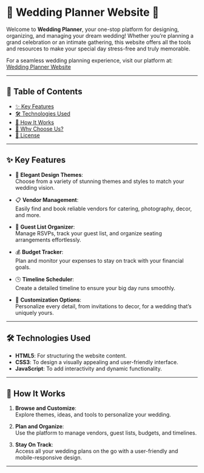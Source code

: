 # 💍 **Wedding Planner Website** 💐  

Welcome to **Wedding Planner**, your one-stop platform for designing, organizing, and managing your dream wedding! Whether you’re planning a grand celebration or an intimate gathering, this website offers all the tools and resources to make your special day stress-free and truly memorable.

For a seamless wedding planning experience, visit our platform at:  
[Wedding Planner Website](https://weddingplaner123.netlify.app/)

---

## 📖 **Table of Contents**  

- [✨ Key Features](#-key-features)  
- [🛠️ Technologies Used](#️-technologies-used)  
- [🚀 How It Works](#-how-it-works)  
- [🎯 Why Choose Us?](#-why-choose-us)  
- [📄 License](#-license)  

---

## ✨ **Key Features**  

- 🌸 **Elegant Design Themes**:  
  Choose from a variety of stunning themes and styles to match your wedding vision.  

- 📋 **Vendor Management**:  
  Easily find and book reliable vendors for catering, photography, decor, and more.  

- 📝 **Guest List Organizer**:  
  Manage RSVPs, track your guest list, and organize seating arrangements effortlessly.  

- 💰 **Budget Tracker**:  
  Plan and monitor your expenses to stay on track with your financial goals.  

- 🕒 **Timeline Scheduler**:  
  Create a detailed timeline to ensure your big day runs smoothly.  

- 🎀 **Customization Options**:  
  Personalize every detail, from invitations to decor, for a wedding that’s uniquely yours.  

---

## 🛠️ **Technologies Used**  

- **HTML5**: For structuring the website content.  
- **CSS3**: To design a visually appealing and user-friendly interface.  
- **JavaScript**: To add interactivity and dynamic functionality.  

---

## 🚀 **How It Works**  

1. **Browse and Customize**:  
   Explore themes, ideas, and tools to personalize your wedding.  

2. **Plan and Organize**:  
   Use the platform to manage vendors, guest lists, budgets, and timelines.  

3. **Stay On Track**:  
   Access all your wedding plans on the go with a user-friendly and mobile-responsive design.  

---
